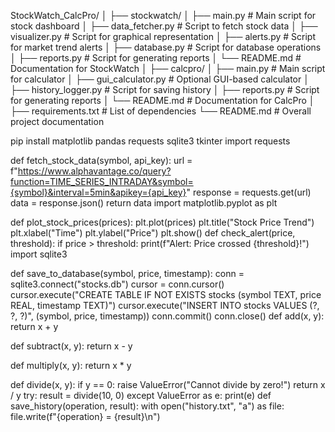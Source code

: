 StockWatch_CalcPro/
│
├── stockwatch/
│   ├── main.py                  # Main script for stock dashboard
│   ├── data_fetcher.py          # Script to fetch stock data
│   ├── visualizer.py            # Script for graphical representation
│   ├── alerts.py                # Script for market trend alerts
│   ├── database.py              # Script for database operations
│   ├── reports.py               # Script for generating reports
│   └── README.md                # Documentation for StockWatch
│
├── calcpro/
│   ├── main.py                  # Main script for calculator
│   ├── gui_calculator.py        # Optional GUI-based calculator
│   ├── history_logger.py        # Script for saving history
│   ├── reports.py               # Script for generating reports
│   └── README.md                # Documentation for CalcPro
│
├── requirements.txt             # List of dependencies
└── README.md                    # Overall project documentation



pip install matplotlib pandas requests sqlite3 tkinter
import requests

def fetch_stock_data(symbol, api_key):
    url = f"https://www.alphavantage.co/query?function=TIME_SERIES_INTRADAY&symbol={symbol}&interval=5min&apikey={api_key}"
    response = requests.get(url)
    data = response.json()
    return data
    import matplotlib.pyplot as plt

def plot_stock_prices(prices):
    plt.plot(prices)
    plt.title("Stock Price Trend")
    plt.xlabel("Time")
    plt.ylabel("Price")
    plt.show()
    def check_alert(price, threshold):
    if price > threshold:
        print(f"Alert: Price crossed {threshold}!")
        import sqlite3

def save_to_database(symbol, price, timestamp):
    conn = sqlite3.connect("stocks.db")
    cursor = conn.cursor()
    cursor.execute("CREATE TABLE IF NOT EXISTS stocks (symbol TEXT, price REAL, timestamp TEXT)")
    cursor.execute("INSERT INTO stocks VALUES (?, ?, ?)", (symbol, price, timestamp))
    conn.commit()
    conn.close()
    def add(x, y):
    return x + y

def subtract(x, y):
    return x - y

def multiply(x, y):
    return x * y

def divide(x, y):
    if y == 0:
        raise ValueError("Cannot divide by zero!")
    return x / y
    try:
    result = divide(10, 0)
except ValueError as e:
    print(e)
    def save_history(operation, result):
    with open("history.txt", "a") as file:
        file.write(f"{operation} = {result}\n")
